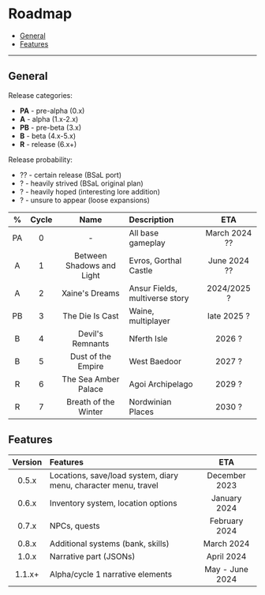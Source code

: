 # Roadmap
- [General](#general)
- [Features](#features)

---
## General
Release categories:
- **PA** - pre-alpha (0.x)
- **A** - alpha (1.x-2.x)
- **PB** - pre-beta (3.x)
- **B** - beta (4.x-5.x)
- **R** - release (6.x+)

Release probability:
- ?? - certain release (BSaL port)
- ? - heavily strived (BSaL original plan)
- ? - heavily hoped (interesting lore addition)
- ? - unsure to appear (loose expansions)

|  %  | Cycle |           Name            | Description                    |      ETA       |
|:---:|:-----:|:-------------------------:|:-------------------------------|:--------------:|
| PA  |   0   |             -             | All base gameplay              | March 2024 ?? |
|  A  |   1   | Between Shadows and Light | Evros, Gorthal Castle          | June 2024 ??  |
|  A  |   2   |      Xaine's Dreams       | Ansur Fields, multiverse story |  2024/2025 ?  |
| PB  |   3   |      The Die Is Cast      | Waine, multiplayer             |  late 2025 ?  |
|  B  |   4   |     Devil's Remnants      | Nferth Isle                    |    2026 ?     |
|  B  |   5   |    Dust of the Empire     | West Baedoor                   |    2027 ?     |
|  R  |   6   |   The Sea Amber Palace    | Agoi Archipelago               |    2029 ?     |
|  R  |   7   |   Breath of the Winter    | Nordwinian Places              |    2030 ?     |

## Features

| Version | Features                                                        |       ETA       | 
|:-------:|:----------------------------------------------------------------|:---------------:|
|  0.5.x  | Locations, save/load system, diary menu, character menu, travel |  December 2023  |
|  0.6.x  | Inventory system, location options                              |  January 2024   |
|  0.7.x  | NPCs, quests                                                    |  February 2024  |
|  0.8.x  | Additional systems (bank, skills)                               |   March 2024    |
|  1.0.x  | Narrative part (JSONs)                                          |   April 2024    |
| 1.1.x+  | Alpha/cycle 1 narrative elements                                | May - June 2024 |